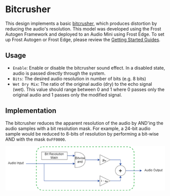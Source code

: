 # Bitcrusher
This design implements a basic [bitcrusher](https://en.wikipedia.org/wiki/Bitcrusher), which produces distortion by reducing the audio's resolution. This model was developed using the Frost Autogen Framework and deployed to an Audio Mini using Frost Edge. To set up Frost Autogen or Frost Edge, please review the [Getting Started Guides](https://github.com/fpga-open-speech-tools/docs/tree/master/getting_started). 

## Usage
 - `Enable`: Enable or disable the bitcrusher sound effect. In a disabled state, audio is passed directly through the system.
 - `Bits`: The desired audio resolution in number of bits (e.g. 8 bits)
 - `Wet Dry Mix`: The ratio of the original audio (dry) to the echo signal (wet). This value should range between 0 and 1 where 0 passes only the original audio and 1 passes only the modified signal.
 
## Implementation
The bitcrusher reduces the apparent resolution of the audio by AND'ing the audio samples with a bit resolution mask. For example, a 24-bit audio sample would be reduced to 8-bits of resolution by performing a bit-wise AND with the mask `0xFF0000`.
<p align="center">
  <img src="bitcrusher.png" />
</p>
